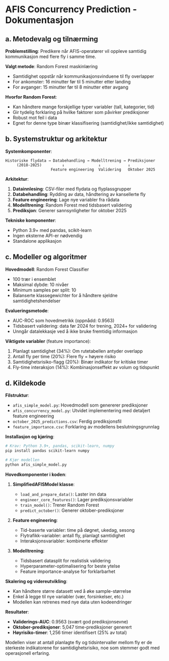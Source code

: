 # AFIS Concurrency Prediction - Dokumentasjon

## a. Metodevalg og tilnærming

**Problemstilling**: Predikere når AFIS-operatører vil oppleve samtidig kommunikasjon med flere fly i samme time.

**Valgt metode**: Random Forest maskinlæring
- Samtidighet oppstår når kommunikasjonsvinduene til fly overlapper
- For ankomster: 16 minutter før til 5 minutter etter landing
- For avganger: 15 minutter før til 8 minutter etter avgang

**Hvorfor Random Forest**:
- Kan håndtere mange forskjellige typer variabler (tall, kategorier, tid)
- Gir tydelig forklaring på hvilke faktorer som påvirker prediksjoner
- Robust mot feil i data
- Egnet for denne type binær klassifisering (samtidighet/ikke samtidighet)

## b. Systemstruktur og arkitektur

**Systemkomponenter**:
```
Historiske flydata → Databehandling → Modelltrening → Prediksjoner
     (2018-2025)         ↓               ↓            ↓
                    Feature engineering  Validering   Oktober 2025
```

**Arkitektur**:
1. **Datainnlesing**: CSV-filer med flydata og flyplassgrupper
2. **Databehandling**: Rydding av data, håndtering av kansellerte fly
3. **Feature engineering**: Lage nye variabler fra rådata
4. **Modelltrening**: Random Forest med tidsbasert validering
5. **Prediksjon**: Generer sannsynligheter for oktober 2025

**Tekniske komponenter**:
- Python 3.9+ med pandas, scikit-learn
- Ingen eksterne API-er nødvendig
- Standalone applikasjon

## c. Modeller og algoritmer

**Hovedmodell**: Random Forest Classifier
- 100 trær i ensemblet
- Maksimal dybde: 10 nivåer
- Minimum samples per split: 10
- Balanserte klassegewichter for å håndtere sjeldne samtidighetshendelser

**Evalueringsmetode**:
- AUC-ROC som hovedmetrikk (oppnådd: 0.9563)
- Tidsbasert validering: data før 2024 for trening, 2024+ for validering
- Unngår datalekkasje ved å ikke bruke fremtidig informasjon

**Viktigste variabler** (feature importance):
1. Planlagt samtidighet (34%): Om rutetabellen antyder overlapp
2. Antall fly per time (20%): Flere fly = høyere risiko
3. Samtidighetsrisiko-flagg (20%): Binær indikator for kritiske timer
4. Fly-time interaksjon (14%): Kombinasjonseffekt av volum og tidspunkt

## d. Kildekode

**Filstruktur**:
- `afis_simple_model.py`: Hovedmodell som genererer prediksjoner
- `afis_concurrency_model.py`: Utvidet implementering med detaljert feature engineering
- `october_2025_predictions.csv`: Ferdig prediksjonsfil
- `feature_importance.csv`: Forklaring av modellens beslutningsgrunnlag

**Installasjon og kjøring**:
```bash
# Krav: Python 3.9+, pandas, scikit-learn, numpy
pip install pandas scikit-learn numpy

# Kjør modellen
python afis_simple_model.py
```

**Hovedkomponenter i koden**:

1. **SimplifiedAFISModel klasse**:
   - `load_and_prepare_data()`: Laster inn data
   - `engineer_core_features()`: Lager prediksjonsvariabler
   - `train_model()`: Trener Random Forest
   - `predict_october()`: Generer oktober-prediksjoner

2. **Feature engineering**:
   - Tid-baserte variabler: time på døgnet, ukedag, sesong
   - Flytrafikk-variabler: antall fly, planlagt samtidighet
   - Interaksjonsvariabler: kombinerte effekter

3. **Modelltrening**:
   - Tidsbasert datasplit for realistisk validering
   - Hyperparameter-optimalisering for beste ytelse
   - Feature importance-analyse for forklarbarhet

**Skalering og videreutvikling**:
- Kan håndtere større datasett ved å øke sample-størrelse
- Enkel å legge til nye variabler (vær, forsinkelser, etc.)
- Modellen kan retrenes med nye data uten kodeendringer

**Resultater**:
- **Validerings-AUC**: 0.9563 (svært god prediksjonsevne)
- **Oktober-prediksjoner**: 5,047 time-prediksjoner generert
- **Høyrisiko-timer**: 1,256 timer identifisert (25% av total)

Modellen viser at antall planlagte fly og tidsintervaller mellom fly er de sterkeste indikatorene for samtidighetsrisiko, noe som stemmer godt med operasjonell erfaring.
